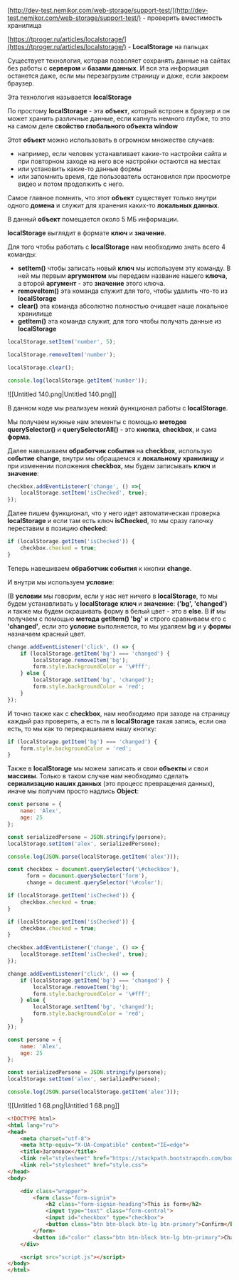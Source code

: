[http://dev-test.nemikor.com/web-storage/support-test/](http://dev-test.nemikor.com/web-storage/support-test/) - проверить вместимость хранилища

[https://tproger.ru/articles/localstorage/](https://tproger.ru/articles/localstorage/) - **LocalStorage** на пальцах

  

Существует технология, которая позволяет сохранять данные на сайтах без работы с **сервером** и **базами данных**. И вся эта информация останется даже, если мы перезагрузим страницу и даже, если закроем браузер.

Эта технология называется **localStorage**

По простому **localStorage** - эта **объект**, который встроен в браузер и он может хранить различные данные, если капнуть немного глубже, то это на самом деле **свойство** **глобального объекта window**

Этот **объект** можно использовать в огромном множестве случаев:

- например, если человек устанавливает какие-то настройки сайта и при повторном заходе на него все настройки остаются на местах
- или установить какие-то данные формы
- или запомнить время, где пользователь остановился при просмотре видео и потом продолжить с него.

Самое главное помнить, что этот **объект** существует только внутри одного **домена** и служит для хранения каких-то **локальных данных**.

В данный **объект** помещается около 5 МБ информации.

**localStorage** выглядит в формате **ключ** и **значение**.

Для того чтобы работать с **localStorage** нам необходимо знать всего 4 команды:

- **setItem()** чтобы записать новый **ключ** мы используем эту команду. В ней мы первым **аргументом** мы передаем название нашего **ключа**, а второй **аргумент** - это **значение** этого ключа.
- **removeItem()** эта команда служит для того, чтобы удалить что-то из **localStorage**
- **clear()** эта команда абсолютно полностью очищает наше локальное хранилище
- **getItem()** эта команда служит, для того чтобы получать данные из **localStorage**

```JavaScript
localStorage.setItem('number', 5);

localStorage.removeItem('number');

localStorage.clear();

console.log(localStorage.getItem('number'));
```

![[Untitled 140.png|Untitled 140.png]]

В данном коде мы реализуем некий функционал работы с **localStorage**.

Мы получаем нужные нам элементы с помощью **методов** **querySelector()** и **querySelectorAll()** - это **кнопка**, **checkbox**, и сама **форма**.

Далее навешиваем **обработчик события** на **checkbox**, использую **событие** **change**, внутри мы обращаемся к **локальному** **хранилищу** и при изменении положения **checkbox**, мы будем записывать **ключ** и **значение**:

```JavaScript
checkbox.addEventListener('change', () =>{
    localStorage.setItem('isChecked', true);
});
```

Далее пишем функционал, что у него идет автоматическая проверка **localStorage** и если там есть ключ **isChecked**, то мы сразу галочку переставим в позицию **checked**:

```JavaScript
if (localStorage.getItem('isChecked')) {
    checkbox.checked = true;
}
```

Теперь навешиваем **обработчик события** к кнопки **change**.

И внутри мы используем **условие**:

(В **условии** мы говорим, если у нас нет ничего в **localStorage**, то мы будем устанавливать у **localStorage** **ключ** и **значение**: **('bg', 'changed')** и также мы будем окрашивать форму в белый цвет - это в **else**. В **if** мы получаем с помощью **метода** **getItem() 'bg'** и строго сравниваем его с **'changed'**, если это **условие** выполняется, то мы удаляем **bg** и у **формы** назначаем красный цвет.

```JavaScript
change.addEventListener('click', () => {
    if (localStorage.getItem('bg') === 'changed') {
        localStorage.removeItem('bg');
        form.style.backgroundColor = '\#fff';
    } else {
        localStorage.setItem('bg', 'changed');
        form.style.backgroundColor = 'red';
    }
});
```

И точно также как с **checkbox**, нам необходимо при заходе на страницу каждый раз проверять, а есть ли в **localStorage** такая запись, если она есть, то мы как то перекрашиваем нашу кнопку:

```JavaScript
if (localStorage.getItem('bg') === 'changed') {
    form.style.backgroundColor = 'red';
}
```

  

Также в **localStorage** мы можем записать и свои **объекты** и свои **массивы**. Только в таком случае нам необходимо сделать **сериализацию наших данных** (это процесс превращения данных), иначе мы получим просто надпись **Object**:

```JavaScript
const persone = {
    name: 'Alex',
    age: 25
};

const serializedPersone = JSON.stringify(persone);
localStorage.setItem('alex', serializedPersone);

console.log(JSON.parse(localStorage.getItem('alex')));
```

  

```JavaScript
const checkbox = document.querySelector('\#checkbox'), 
      form = document.querySelector('form'),
      change = document.querySelector('\#color');

if (localStorage.getItem('isChecked')) {
    checkbox.checked = true;
}

if (localStorage.getItem('isChecked')) {
    checkbox.checked = true;
}

checkbox.addEventListener('change', () => {
    localStorage.setItem('isChecked', true);
});

change.addEventListener('click', () => {
    if (localStorage.getItem('bg') === 'changed') {
        localStorage.removeItem('bg');
        form.style.backgroundColor = '\#fff';
    } else {
        localStorage.setItem('bg', 'changed');
        form.style.backgroundColor = 'red';
    }
});

const persone = {
    name: 'Alex',
    age: 25
};

const serializedPersone = JSON.stringify(persone);
localStorage.setItem('alex', serializedPersone);

console.log(JSON.parse(localStorage.getItem('alex')));
```

![[Untitled 1 68.png|Untitled 1 68.png]]

```HTML
<!DOCTYPE html>
<html lang="ru">
<head>
    <meta charset="utf-8">
    <meta http-equiv="X-UA-Compatible" content="IE=edge">
    <title>Заголовок</title>
    <link rel="stylesheet" href="https://stackpath.bootstrapcdn.com/bootstrap/4.4.1/css/bootstrap.min.css">
    <link rel="stylesheet" href="style.css">
</head>
<body>

    <div class="wrapper">
        <form class="form-signin">
            <h2 class="form-signin-heading">This is form</h2>
            <input type="text" class="form-control">
            <input id="checkbox" type="checkbox">
            <button class="btn btn-block btn-lg btn-primary">Confirm</button>
        </form>
        <button id="color" class="btn btn-block btn-lg btn-primary">Change color</button>
    </div>

    <script src="script.js"></script>
</body>
</html>
```